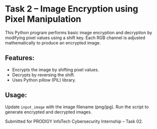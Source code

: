 # Task 2 – Image Encryption using Pixel Manipulation

This Python program performs basic image encryption and decryption by modifying pixel values using a shift key. Each RGB channel is adjusted mathematically to produce an encrypted image.

## Features:
- Encrypts the image by shifting pixel values.
- Decrypts by reversing the shift.
- Uses Python pillow (PIL) library.

## Usage:
Update `input_image` with the image filename (png/jpg).
Run the script to generate encrypted and decrypted images.

Submitted for PRODIGY InfoTech Cybersecurity Internship – Task 02.
